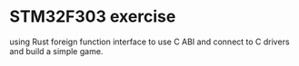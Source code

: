 # STM32F303 exercise

using Rust foreign function interface to use C ABI and connect to C drivers and build a simple game.
